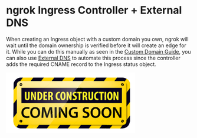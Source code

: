 # ngrok Ingress Controller + External DNS

When creating an Ingress object with a custom domain you own, ngrok will wait until the domain ownership is verified before it will create an edge for it. While you can do this manually as seen in the [Custom Domain Guide](../user-guide/custom-domains.md), you can also use [External DNS](https://github.com/kubernetes-sigs/external-dns) to automate this process since the controller adds the required CNAME record to the Ingress status object.

<img src="../assets/images/Under-Construction-Sign.png" alt="Under Construction" width="350" />